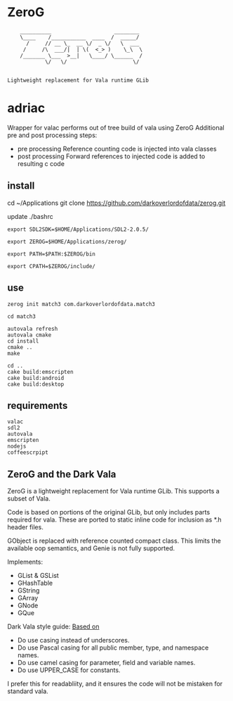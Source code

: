 # ZeroG


        __________                    ________ 
        \____    /___________  ____  /  _____/ 
          /     // __ \_  __ \/  _ \/   \  ___ 
         /     /\  ___/|  | \(  <_> )    \_\  \
        /_______ \___  >__|   \____/ \______  /
                \/   \/                     \/ 


    Lightweight replacement for Vala runtime GLib

# adriac
Wrapper for valac performs out of tree build of vala using ZeroG
Additional pre and post processing steps:

* pre processing 
    Reference counting code is injected into vala classes
* post processing
    Forward references to injected code is added to resulting c code

## install

cd ~/Applications
git clone https://github.com/darkoverlordofdata/zerog.git

update ./bashrc

    export SDL2SDK=$HOME/Applications/SDL2-2.0.5/

    export ZEROG=$HOME/Applications/zerog/

    export PATH=$PATH:$ZEROG/bin

    export CPATH=$ZEROG/include/


## use

    zerog init match3 com.darkoverlordofdata.match3

    cd match3

    autovala refresh
    autovala cmake
    cd install
    cmake ..
    make
    
    cd ..
    cake build:emscripten
    cake build:android
    cake build:desktop
    
## requirements

    valac
    sdl2
    autovala
    emscripten
    nodejs
    coffeescrpipt

## ZeroG and the Dark Vala

ZeroG is a lightweight replacement for Vala runtime GLib.
This supports a subset of Vala.

Code is based on portions of the original GLib, but only includes
parts required for vala. These are ported to static inline code for inclusion
as *.h header files.

GObject is replaced with reference counted compact class. 
This limits the available oop semantics, and Genie is not fully supported.

Implements:

* GList & GSList
* GHashTable
* GString
* GArray
* GNode
* GQue

Dark Vala style guide:
[Based on](https://docs.microsoft.com/en-us/dotnet/standard/design-guidelines/capitalization-conventions)

* Do use casing instead of underscores.
* Do use Pascal casing for all public member, type, and namespace names.
* Do use camel casing for parameter, field and variable names.
* Do use UPPER_CASE for constants.

I prefer this for readabliity, and it ensures the code will not be mistaken for standard vala.
